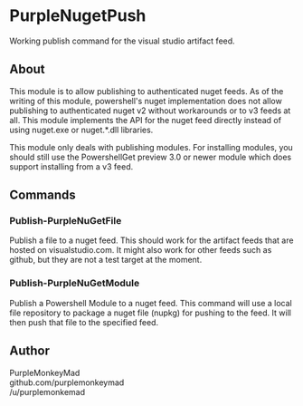 # PurpleNugetPush

Working publish command for the visual studio artifact feed.

## About

This module is to allow publishing to authenticated nuget feeds.
As of the writing of this module, powershell's nuget implementation does not allow publishing to authenticated nuget v2 without workarounds or to v3 feeds at all.
This module implements the API for the nuget feed directly instead of using nuget.exe or nuget.*.dll libraries.

This module only deals with publishing modules. For installing modules, you should still use the PowershellGet preview 3.0 or newer module which does support installing from a v3 feed.

## Commands

### Publish-PurpleNuGetFile

Publish a file to a nuget feed.
This should work for the artifact feeds that are hosted on visualstudio.com.
It might also work for other feeds such as github, but they are not a test target at the moment.

### Publish-PurpleNuGetModule

Publish a Powershell Module to a nuget feed.
This command will use a local file repository to package a nuget file (nupkg) for pushing to the feed.
It will then push that file to the specified feed.

## Author

PurpleMonkeyMad  
github.com/purplemonkeymad  
/u/purplemonkemad